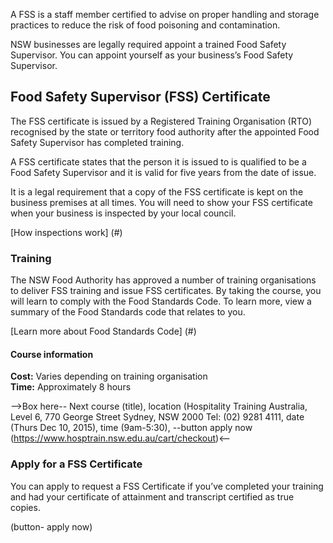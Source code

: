 
<p class="intro">A FSS is a staff member certified to advise on proper handling and storage practices to reduce the risk of food poisoning and contamination.

NSW businesses are legally required appoint a trained Food Safety Supervisor. You can appoint yourself as your business’s Food Safety Supervisor.
</p>

## Food Safety Supervisor (FSS) Certificate

The FSS certificate is issued by a Registered Training Organisation (RTO) recognised by the state or territory food authority after the appointed Food Safety Supervisor has completed training. 

A FSS certificate states that the person it is issued to is qualified to be a Food Safety Supervisor and it is valid for five years from the date of issue. 

It is a legal requirement that a copy of the FSS certificate is kept on the business premises at all times. You will need to show your FSS certificate when your business is inspected by your local council.

[How inspections work] (#)

### Training

The NSW Food Authority has approved a number of training organisations to deliver FSS training and issue FSS certificates. By taking the course, you will learn to comply with the Food Standards Code. To learn more, view a summary of the Food Standards code that relates to you.

[Learn more about Food Standards Code] (#)

#### Course information
<strong>Cost:</strong> Varies depending on training organisation <br />
<strong>Time:</strong> Approximately 8 hours

-->Box here-- Next course (title), location (Hospitality Training Australia, Level 6, 770 George Street
Sydney, NSW 2000 Tel: (02) 9281 4111, date (Thurs Dec 10, 2015), time (9am-5:30), --button apply now (https://www.hosptrain.nsw.edu.au/cart/checkout)<--

### Apply for a FSS Certificate
 
You can apply to request a FSS Certificate if you’ve completed your training and had your certificate of attainment and transcript certified as true copies.

(button- apply now)


